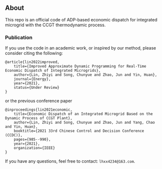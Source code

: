 ## About
This repo is an official code of ADP-based economic dispatch for integrated microgrid with the CCGT thermodynamic process.

### Publication
If you use the code in an academic work, or inspired by our method, please consider citing the following:

	@article{lin2022improved,
		title={Improved Approximate Dynamic Programming for Real-Time Economic Dispatch of Integrated Microgrids},
		author={Lin, Zhiyi and Song, Chunyue and Zhao, Jun and Yin, Huan},
		journal={Energy},
		year={2021},
		status={Under Review}
	}

or the previous conference paper

	@inproceedings{lin2021economic,
		title={Economic Dispatch of an Integrated Microgrid Based on the Dynamic Process of CCGT Plant},
		author={Lin, Zhiyi and Song, Chunyue and Zhao, Jun and Yang, Chao and Yin, Huan},
		booktitle={2021 33rd Chinese Control and Decision Conference (CCDC)},
		pages={985--990},
		year={2021},
		organization={IEEE}
	}

If you have any questions, feel free to contact: `lhxx4234@163.com`.
